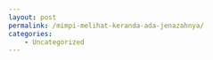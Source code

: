 ```yaml
---
layout: post
permalink: /mimpi-melihat-keranda-ada-jenazahnya/
categories:
    - Uncategorized
---
```


